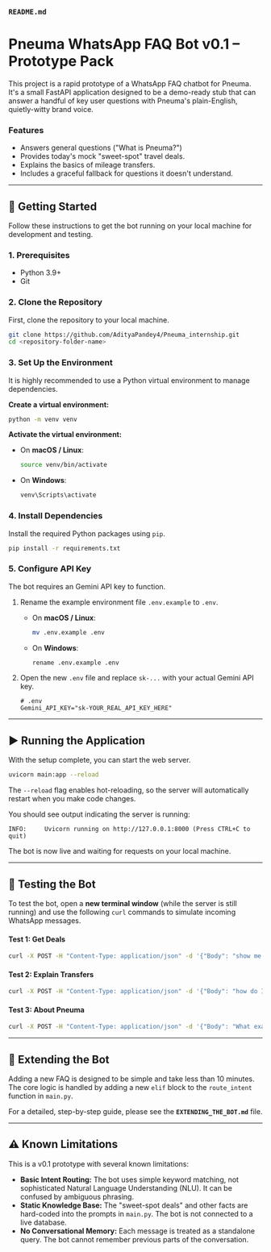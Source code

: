 ### **`README.md`**


# Pneuma WhatsApp FAQ Bot v0.1 – Prototype Pack

This project is a rapid prototype of a WhatsApp FAQ chatbot for Pneuma. It's a small FastAPI application designed to be a demo-ready stub that can answer a handful of key user questions with Pneuma's plain-English, quietly-witty brand voice.

### Features

*   Answers general questions ("What is Pneuma?")
*   Provides today's mock "sweet-spot" travel deals.
*   Explains the basics of mileage transfers.
*   Includes a graceful fallback for questions it doesn't understand.

---

## 🚀 Getting Started

Follow these instructions to get the bot running on your local machine for development and testing.

### 1. Prerequisites

*   Python 3.9+
*   Git

### 2. Clone the Repository

First, clone the repository to your local machine.

```bash
git clone https://github.com/AdityaPandey4/Pneuma_internship.git
cd <repository-folder-name>
```

### 3. Set Up the Environment

It is highly recommended to use a Python virtual environment to manage dependencies.

**Create a virtual environment:**
```bash
python -m venv venv
```

**Activate the virtual environment:**
*   On **macOS / Linux**:
    ```bash
    source venv/bin/activate
    ```
*   On **Windows**:
    ```bash
    venv\Scripts\activate
    ```

### 4. Install Dependencies

Install the required Python packages using `pip`.

```bash
pip install -r requirements.txt
```

### 5. Configure API Key

The bot requires an Gemini API key to function.

1.  Rename the example environment file `.env.example` to `.env`.
    *   On **macOS / Linux**:
        ```bash
        mv .env.example .env
        ```
    *   On **Windows**:
        ```bash
        rename .env.example .env
        ```
2.  Open the new `.env` file and replace `sk-...` with your actual Gemini API key.

    ```
    # .env
    Gemini_API_KEY="sk-YOUR_REAL_API_KEY_HERE"
    ```

---

## ▶️ Running the Application

With the setup complete, you can start the web server.

```bash
uvicorn main:app --reload
```

The `--reload` flag enables hot-reloading, so the server will automatically restart when you make code changes.

You should see output indicating the server is running:
```
INFO:     Uvicorn running on http://127.0.0.1:8000 (Press CTRL+C to quit)
```
The bot is now live and waiting for requests on your local machine.

---

## 🧪 Testing the Bot

To test the bot, open a **new terminal window** (while the server is still running) and use the following `curl` commands to simulate incoming WhatsApp messages.

#### Test 1: Get Deals
```bash
curl -X POST -H "Content-Type: application/json" -d '{"Body": "show me the sweet spots", "From": "whatsapp:+1234567890"}' http://127.0.0.1:8000/whatsapp
```

#### Test 2: Explain Transfers
```bash
curl -X POST -H "Content-Type: application/json" -d '{"Body": "how do I transfer miles?", "From": "whatsapp:+1234567890"}' http://127.0.0.1:8000/whatsapp
```

#### Test 3: About Pneuma
```bash
curl -X POST -H "Content-Type: application/json" -d '{"Body": "What exactly is Pneuma?", "From": "whatsapp:+1234567890"}' http://127.0.0.1:8000/whatsapp
```

---

## 🧩 Extending the Bot

Adding a new FAQ is designed to be simple and take less than 10 minutes. The core logic is handled by adding a new `elif` block to the `route_intent` function in `main.py`.

For a detailed, step-by-step guide, please see the **`EXTENDING_THE_BOT.md`** file.

---

## ⚠️ Known Limitations

This is a v0.1 prototype with several known limitations:

*   **Basic Intent Routing:** The bot uses simple keyword matching, not sophisticated Natural Language Understanding (NLU). It can be confused by ambiguous phrasing.
*   **Static Knowledge Base:** The "sweet-spot deals" and other facts are hard-coded into the prompts in `main.py`. The bot is not connected to a live database.
*   **No Conversational Memory:** Each message is treated as a standalone query. The bot cannot remember previous parts of the conversation.